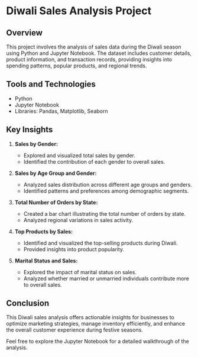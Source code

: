 # Diwali Sales Analysis Project

## Overview

This project involves the analysis of sales data during the Diwali season using Python and Jupyter Notebook. 
The dataset includes customer details, product information, and transaction records, providing insights into spending patterns, popular products, and regional trends.

## Tools and Technologies

- Python
- Jupyter Notebook
- Libraries: Pandas, Matplotlib, Seaborn

## Key Insights

1. **Sales by Gender:**
   - Explored and visualized total sales by gender.
   - Identified the contribution of each gender to overall sales.

2. **Sales by Age Group and Gender:**
   - Analyzed sales distribution across different age groups and genders.
   - Identified patterns and preferences among demographic segments.

3. **Total Number of Orders by State:**
   - Created a bar chart illustrating the total number of orders by state.
   - Analyzed regional variations in sales activity.

4. **Top Products by Sales:**
   - Identified and visualized the top-selling products during Diwali.
   - Provided insights into product popularity.

5. **Marital Status and Sales:**
   - Explored the impact of marital status on sales.
   - Analyzed whether married or unmarried individuals contribute more to overall sales.

## Conclusion

This Diwali sales analysis offers actionable insights for businesses to optimize marketing strategies, manage inventory efficiently, and enhance the overall customer experience during festive seasons.

Feel free to explore the Jupyter Notebook for a detailed walkthrough of the analysis.
